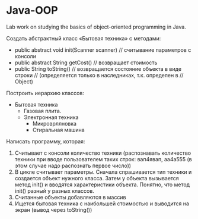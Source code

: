 # Java-OOP
Lab work on studying the basics of object-oriented programming in Java.

Создать абстрактный класс «Бытовая техника» с методами: 
* public abstract void init(Scanner scanner) 	// считывание параметров с консоли
* public abstract String getCost()	// возвращает  стоимость
* public String toString() 		// возвращается состояние объекта в виде строки // (определяется только в наследниках, т.к. определен в 				// Object) 


Построить иерархию классов: 
- Бытовая техника
    - Газовая плита.
    - Электронная техника
        - Микроврллновка
        - Стиральная машина

Написать программу, которая: 
1. Считывает с консоли количество техники (распознавать количество техники при вводе пользователем таких строк: вап4явап, аа4а555 (в этом случае надо распознать первое число)) 
2. В цикле считывает параметры. Сначала спрашивается тип техники и создается объект нужного класса. Затем у объекта вызывается метод init() и вводятся характеристики объекта. Понятно, что метод init() разный у разных классов. 
3. Считанные объекты добавляются в массив 
4. Ищется бытовая техника с наибольшей стоимостью и выводится на экран (вывод через toString())

